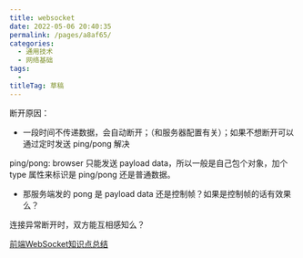 ```yaml
---
title: websocket
date: 2022-05-06 20:40:35
permalink: /pages/a8af65/
categories: 
  - 通用技术
  - 网络基础
tags: 
  - 
titleTag: 草稿
---
```


断开原因：
- 一段时间不传递数据，会自动断开；（和服务器配置有关）；如果不想断开可以通过定时发送 ping/pong 解决




ping/pong: browser 只能发送 payload data，所以一般是自己包个对象，加个 type 属性来标识是 ping/pong 还是普通数据。
- 那服务端发的 pong 是 payload data 还是控制帧？如果是控制帧的话有效果么？


连接异常断开时，双方能互相感知么？

[前端WebSocket知识点总结](https://segmentfault.com/a/1190000038816821)